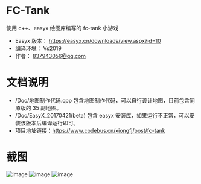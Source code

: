 # FC-Tank

使用 c++、easyx 绘图库编写的 fc-tank 小游戏
* Easyx 版本：	https://easyx.cn/downloads/view.aspx?id=10
* 编译环境：		Vs2019
* 作者：			837943056@qq.com

# 文档说明
* /Doc/地图制作代码.cpp 包含地图制作代码，可以自行设计地图，目前包含同原版的 35 副地图。
* /Doc/EasyX_20170421(beta) 包含 easyx 安装库，如果运行不正常，可以安装该版本后编译运行即可。
* 项目地址链接：https://www.codebus.cn/xiongfj/post/fc-tank

# 截图
![image](https://raw.githubusercontent.com/xiongfj/FC-Tank/master/Doc/screenshot/1.png)
![image](https://raw.githubusercontent.com/xiongfj/FC-Tank/master/Doc/screenshot/2.png)
![image](https://raw.githubusercontent.com/xiongfj/FC-Tank/master/Doc/screenshot/3.png)
